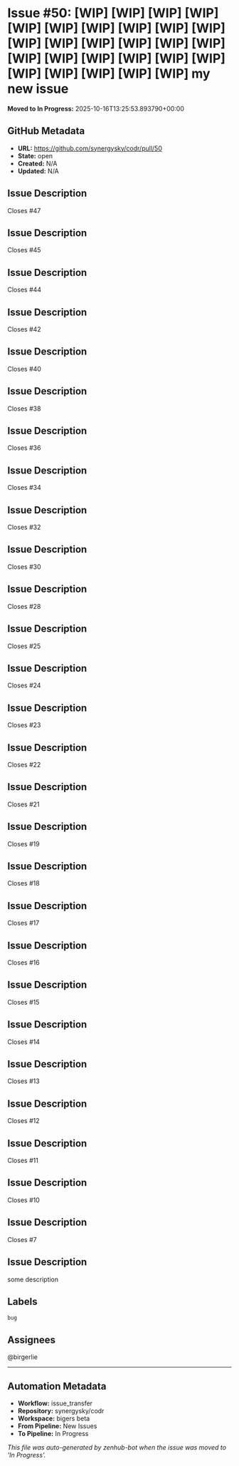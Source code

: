 # Issue #50: [WIP] [WIP] [WIP] [WIP] [WIP] [WIP] [WIP] [WIP] [WIP] [WIP] [WIP] [WIP] [WIP] [WIP] [WIP] [WIP] [WIP] [WIP] [WIP] [WIP] [WIP] [WIP] [WIP] [WIP] [WIP] [WIP] [WIP] my new issue 

**Moved to In Progress:** 2025-10-16T13:25:53.893790+00:00

## GitHub Metadata

- **URL:** https://github.com/synergysky/codr/pull/50
- **State:** open
- **Created:** N/A
- **Updated:** N/A

## Issue Description

Closes #47

## Issue Description
Closes #45

## Issue Description
Closes #44

## Issue Description
Closes #42

## Issue Description
Closes #40

## Issue Description
Closes #38

## Issue Description
Closes #36

## Issue Description
Closes #34

## Issue Description
Closes #32

## Issue Description
Closes #30

## Issue Description
Closes #28

## Issue Description
Closes #25

## Issue Description
Closes #24

## Issue Description
Closes #23

## Issue Description
Closes #22

## Issue Description
Closes #21

## Issue Description
Closes #19

## Issue Description
Closes #18

## Issue Description
Closes #17

## Issue Description
Closes #16

## Issue Description
Closes #15

## Issue Description
Closes #14

## Issue Description
Closes #13

## Issue Description
Closes #12

## Issue Description
Closes #11

## Issue Description
Closes #10

## Issue Description
Closes #7

## Issue Description
some description 



## Labels
`bug`

## Assignees
@birgerlie




























---

## Automation Metadata

- **Workflow:** issue_transfer
- **Repository:** synergysky/codr
- **Workspace:** bigers beta
- **From Pipeline:** New Issues
- **To Pipeline:** In Progress

*This file was auto-generated by zenhub-bot when the issue was moved to 'In Progress'.*